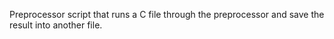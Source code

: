 Preprocessor script that runs a C file through the preprocessor and save the result into another file.
